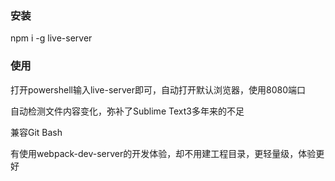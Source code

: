 ### 安装

npm i -g live-server

### 使用

打开powershell输入live-server即可，自动打开默认浏览器，使用8080端口

自动检测文件内容变化，弥补了Sublime Text3多年来的不足



兼容Git Bash

有使用webpack-dev-server的开发体验，却不用建工程目录，更轻量级，体验更好

